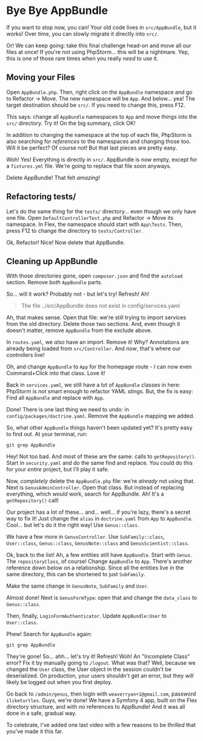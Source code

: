 # Bye Bye AppBundle

If you want to stop now, you can! Your old code lives in `src/AppBundle`, but it
works! Over time, you can slowly migrate it directly into `src/`.

Or! We can keep going: take this final challenge head-on and move all our files at
once! If you're not using PhpStorm... this will be a nightmare. Yep, this is one
of those rare times when you really *need* to use it.

## Moving your Files

Open `AppBundle.php`. Then, right click on the `AppBundle` namespace and go to
Refactor -> Move. The new namespace will be `App`. And below... yea! The target
destination should be `src/`. If you need to change this, press F12.

This says: change all `AppBundle` namespaces to `App` and move things into the
`src/` directory. Try it! On the big summary, click OK!

In addition to changing the namespace at the top of each file, PhpStorm is also
searching for *references* to the namespaces and changing those too. Will it be perfect?
Of course not! But that last pieces are pretty easy.

Woh! Yes! Everything is directly in `src/`. AppBundle is now empty, except for a
`fixtures.yml` file. We're going to replace that file soon anyways.

Delete AppBundle! That felt *amazing*!

## Refactoring tests/

Let's do the same thing for the `tests/` directory... even though we only have one
file. Open `DefaultControllerTest.php` and Refactor -> Move its namespace. In Flex,
the namespace should start with `App\Tests`. Then, press F12 to change the directory
to `tests/Controller`.

Ok, Refactor! Nice! Now delete that AppBundle.

## Cleaning up AppBundle

With those directories gone, open `composer.json` and find the `autoload` section.
Remove *both* `AppBundle` parts.

So... will it work? Probably not - but let's try! Refresh! Ah!

> The file ../src/AppBundle does not exist in config/services.yaml

Ah, that makes sense. Open that file: we're still trying to import services from
the old directory. Delete those two sections. And, even though it doesn't matter,
remove `AppBundle` from the exclude above.

In `routes.yaml`, we *also* have an import. Remove it! Why? Annotations are already
being loaded from `src/Controller`. And *now*, that's where our controllers live!

Oh, and change `AppBundle` to `App` for the homepage route - I can now even
Command+Click into that class. Love it!

Back in `services.yaml`, we still have a lot of `AppBundle` classes in here: PhpStorm
is *not* smart enough to refactor YAML stings. But, the fix is easy: Find all
`AppBundle` and replace with `App`.

Done! There is one last thing we need to undo: in `config/packages/doctrine.yaml`.
Remove the `AppBundle` mapping we added.

So, what other `AppBundle` things haven't been updated yet? It's pretty easy to
find out. At your terminal, run:

```terminal
git grep AppBundle
```

Hey! Not too bad. And most of these are the same: calls to `getRepository()`.
Start in `security.yaml` and do the same find and replace. You could do this for
your *entire* project, but I'll play it safe.

Now, *completely* delete the `AppBundle.php` file: we're *already* not using that.
Next is `GenusAdminController`. Open that class. But instead of replacing everything,
which *would* work, search for AppBundle. Ah! It's a `getRepository()` call!

Our project has a lot of these... and... well... if you're lazy, there's a secret
way to fix it! Just change the `alias` in `doctrine.yaml` from `App` to `AppBundle`.
Cool... but let's do it the right way! Use `Genus::class`.

We have a few more in `GenusController`. Use `SubFamily::class`, `User::class`, 
`Genus::class`, `GenusNote::class` and `GenusScientist::class`.

Ok, back to the list! Ah, a few entities still have `AppBundle`. Start with `Genus`.
The `repositoryClass`, of course! Change `AppBundle` to `App`. There's another
reference down below on a relationship. Since all the entities live in the same
directory, this can be shortened to just `SubFamily`. 

Make the same change in `GenusNote`, `SubFamily` and `User`. 

Almost done! Next is `GenusFormType`: open that and change the `data_class` to
`Genus::class`.

Then, finally, `LoginFormAuthenticator`. Update `AppBundle:User` to `User::class`.

Phew! Search for `AppBundle` again:

```terminal-silent
git grep AppBundle
```

They're gone! So... ahh... let's try it! Refresh! Woh! An "Incomplete Class" error?
Fix it by manually going to `/logout`. What was that? Well, because we changed
the `User` class, the User object in the session couldn't be deserialized. On
production, your users shouldn't get an error, but they *will* likely be logged
out when you first deploy.

Go back to `/admin/genus`, then login with `weaverryan+1@gmail.com`, password
`iliketurtles`. Guys, we're done! We have a Symfony 4 app, built on the Flex directory
structure, and with *no* references to AppBundle! And it was all done in a safe,
gradual way.

To celebrate, I've added one last video with a few reasons to be *thrilled* that
you've made it this far.
